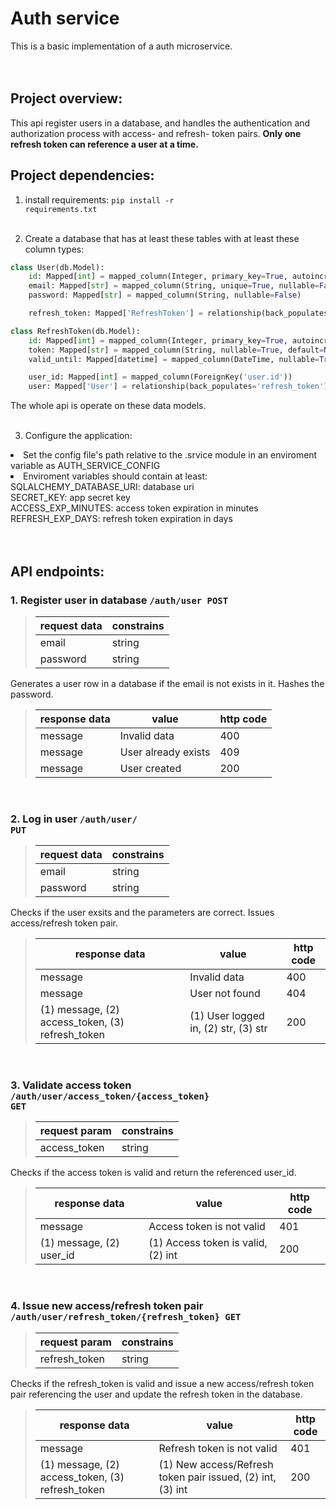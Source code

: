 # Auth service

This is a basic implementation of a auth microservice. 
<br><br><br>

## Project overview:
This api register users in a database, and handles the authentication and authorization process with access- and refresh- token pairs. <b>Only one refresh token can reference a user at a time.</b>



## Project dependencies:

1. install requirements:
<code>pip install -r requirements.txt</code>
<br><br>

2. Create a database that has at least these tables with at least these column types:
```python
class User(db.Model):
    id: Mapped[int] = mapped_column(Integer, primary_key=True, autoincrement=True)
    email: Mapped[str] = mapped_column(String, unique=True, nullable=False)
    password: Mapped[str] = mapped_column(String, nullable=False)

    refresh_token: Mapped['RefreshToken'] = relationship(back_populates='user')

class RefreshToken(db.Model):
    id: Mapped[int] = mapped_column(Integer, primary_key=True, autoincrement=True)
    token: Mapped[str] = mapped_column(String, nullable=True, default=None)
    valid_until: Mapped[datetime] = mapped_column(DateTime, nullable=True, default=None, onupdate=get_expiration_refresh_token)

    user_id: Mapped[int] = mapped_column(ForeignKey('user.id'))
    user: Mapped['User'] = relationship(back_populates='refresh_token')
```
The whole api is operate on these data models.
<br><br>

3. Configure the application: <br>
<li>
    Set the config file's path relative to the .srvice module in an enviroment variable as AUTH_SERVICE_CONFIG
</li>
<li>
    Enviroment variables should contain at least: <br>
    SQLALCHEMY_DATABASE_URI: database uri <br>
    SECRET_KEY: app secret key <br>
    ACCESS_EXP_MINUTES: access token expiration in minutes <br>
    REFRESH_EXP_DAYS: refresh token expiration in days
</li>
<br><br>



## API endpoints:

### 1. Register user in database <code>/auth/user POST</code>

> | request data | constrains |
> | ------------ | ---------- |
> | email        | string     |
> | password     | string     |

Generates a user row in a database if the email is not exists in it. Hashes the password.

> | response data | value        | http code  |
> | ------------- | ----------   | ---------- |
> | message       | Invalid data | 400        |
> | message       | User already exists | 409 |
> | message       | User created | 200 |
<br>



### 2. Log in user <code>/auth/user/ PUT</code>

> | request data | constrains |
> | ------------ | ---------- |
> | email        | string     |
> | password     | string     |

Checks if the user exsits and the parameters are correct.
Issues access/refresh token pair.

> | response data | value        | http code  |
> | ------------- | ----------   | ---------- |
> | message       | Invalid data | 400        |
> | message       | User not found | 404 |
> | (1) message, (2) access_token, (3) refresh_token       | (1) User logged in, (2) str, (3) str | 200 |
<br>



### 3. Validate access token <code>/auth/user/access_token/{access_token} GET</code>

> | request param | constrains |
> | ------------- | ---------- |
> | access_token  | string     |

Checks if the access token is valid and return the referenced user_id.

> | response data | value        | http code  |
> | ------------- | ----------   | ---------- |
> | message       | Access token is not valid | 401 |
> | (1) message, (2) user_id       | (1) Access token is valid, (2) int | 200 |
<br>



### 4. Issue new access/refresh token pair <code>/auth/user/refresh_token/{refresh_token} GET</code>

> | request param  | constrains |
> | -------------- | ---------- |
> | refresh_token  | string     |

Checks if the refresh_token is valid and issue a new access/refresh token pair referencing the user and update the refresh token in the database.

> | response data | value        | http code  |
> | ------------- | ----------   | ---------- |
> | message       | Refresh token is not valid | 401 |
> | (1) message, (2) access_token, (3) refresh_token | (1) New access/Refresh token pair issued, (2) int, (3) int | 200 |